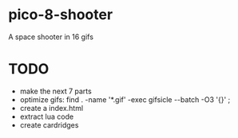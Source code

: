 # pico-8-shooter
A space shooter in 16 gifs

# TODO
 * make the next 7 parts
 * optimize gifs: find . -name '*.gif' -exec gifsicle --batch -O3 '{}' \;
 * create a index.html
 * extract lua code
 * create cardridges
